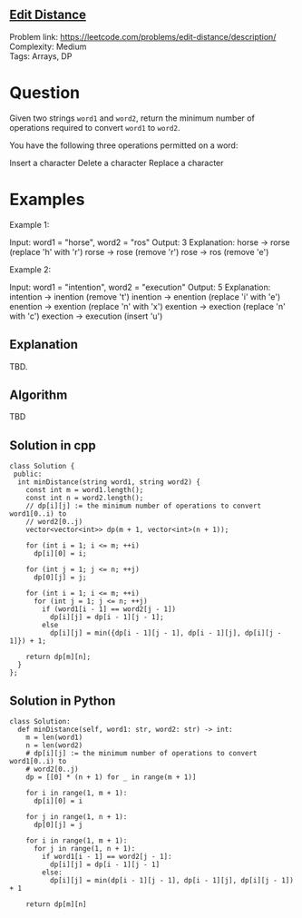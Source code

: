 ## [Edit Distance](https://leetcode.com/problems/edit-distance/description/)

Problem link: https://leetcode.com/problems/edit-distance/description/ <br>
Complexity: Medium <br>
Tags: Arrays, DP <br>


# Question

Given two strings `word1` and `word2`, return the minimum number of operations required to convert `word1` to `word2`.

You have the following three operations permitted on a word:

Insert a character
Delete a character
Replace a character

# Examples

Example 1:

Input: word1 = "horse", word2 = "ros"
Output: 3
Explanation: 
horse -> rorse (replace 'h' with 'r')
rorse -> rose (remove 'r')
rose -> ros (remove 'e')

Example 2:

Input: word1 = "intention", word2 = "execution"
Output: 5
Explanation: 
intention -> inention (remove 't')
inention -> enention (replace 'i' with 'e')
enention -> exention (replace 'n' with 'x')
exention -> exection (replace 'n' with 'c')
exection -> execution (insert 'u')

## Explanation

TBD.

## Algorithm

TBD

## Solution in cpp
```
class Solution {
 public:
  int minDistance(string word1, string word2) {
    const int m = word1.length();
    const int n = word2.length();
    // dp[i][j] := the minimum number of operations to convert word1[0..i) to
    // word2[0..j)
    vector<vector<int>> dp(m + 1, vector<int>(n + 1));

    for (int i = 1; i <= m; ++i)
      dp[i][0] = i;

    for (int j = 1; j <= n; ++j)
      dp[0][j] = j;

    for (int i = 1; i <= m; ++i)
      for (int j = 1; j <= n; ++j)
        if (word1[i - 1] == word2[j - 1])
          dp[i][j] = dp[i - 1][j - 1];
        else
          dp[i][j] = min({dp[i - 1][j - 1], dp[i - 1][j], dp[i][j - 1]}) + 1;

    return dp[m][n];
  }
};
```

## Solution in Python
```
class Solution:
  def minDistance(self, word1: str, word2: str) -> int:
    m = len(word1)
    n = len(word2)
    # dp[i][j] := the minimum number of operations to convert word1[0..i) to
    # word2[0..j)
    dp = [[0] * (n + 1) for _ in range(m + 1)]

    for i in range(1, m + 1):
      dp[i][0] = i

    for j in range(1, n + 1):
      dp[0][j] = j

    for i in range(1, m + 1):
      for j in range(1, n + 1):
        if word1[i - 1] == word2[j - 1]:
          dp[i][j] = dp[i - 1][j - 1]
        else:
          dp[i][j] = min(dp[i - 1][j - 1], dp[i - 1][j], dp[i][j - 1]) + 1

    return dp[m][n]
```	
